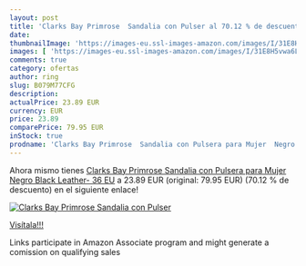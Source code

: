 ```yaml
---
layout: post
title: 'Clarks Bay Primrose  Sandalia con Pulser al 70.12 % de descuento'
date: 
thumbnailImage: 'https://images-eu.ssl-images-amazon.com/images/I/31E8H5vwa6L._SL200_.jpg'
images: [ 'https://images-eu.ssl-images-amazon.com/images/I/31E8H5vwa6L._SL200_.jpg' ]
comments: true
category: ofertas
author: ring
slug: B079M77CFG
description:
actualPrice: 23.89 EUR
currency: EUR
price: 23.89
comparePrice: 79.95 EUR
inStock: true
prodname: 'Clarks Bay Primrose  Sandalia con Pulsera para Mujer  Negro  Black Leather-   36 EU'
---
```


Ahora mismo tienes [Clarks Bay Primrose  Sandalia con Pulsera para Mujer  Negro  Black Leather-   36 EU](https://www.amazon.es/dp/B079M77CFG/?tag=tolees-21) a 23.89 EUR (original: 79.95 EUR) (70.12 %  de descuento) en el siguiente enlace!

[![Clarks Bay Primrose  Sandalia con Pulser](https://images-eu.ssl-images-amazon.com/images/I/31E8H5vwa6L._SL200_.jpg)](https://www.amazon.es/dp/B079M77CFG/?tag=tolees-21)

[Visítala!!!](https://www.amazon.es/dp/B079M77CFG/?tag=tolees-21)

Links participate in Amazon Associate program and might generate a comission on qualifying sales

